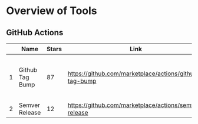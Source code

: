 # Overview of Tools

## GitHub Actions

|    | Name | Stars | Link | Related |
| -- | ---- | ----- | ---- | ------- |
|  1 | Github Tag Bump | 87 | https://github.com/marketplace/actions/github-tag-bump | - [Creating A Github Action to Tag Commits](https://itnext.io/creating-a-github-action-to-tag-commits-2722f1560dec) |
| 2 | Semver Release | 12 | https://github.com/marketplace/actions/semver-release | |
